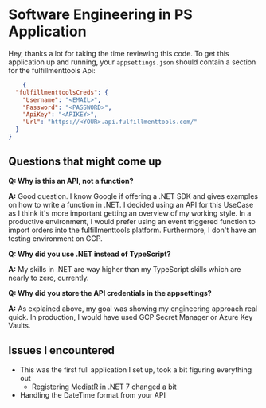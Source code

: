 # Software Engineering in PS Application 
Hey, thanks a lot for taking the time reviewing this code. To get this application up and running, 
your `appsettings.json` should contain a section for the fulfillmenttools Api: 

```json
    {
  "fulfillmenttoolsCreds": {
    "Username": "<EMAIL>",
    "Password": "<PASSWORD>",
    "ApiKey": "<APIKEY>",
    "Url": "https://<YOUR>.api.fulfillmenttools.com/"
  }
}
```

## Questions that might come up
**Q: Why is this an API, not a function?**

**A:** Good question. I know Google if offering a .NET SDK and gives examples on how to write a function in .NET. 
I decided using an API for this UseCase as I think it's more important getting an overview of my working style. 
In a productive environment, I would prefer using an event triggered function to import orders into the fulfillmenttools
platform. Furthermore, I don't have an testing environment on GCP. 

**Q: Why did you use .NET instead of TypeScript?**

**A:** My skills in .NET are way higher than my TypeScript skills which are nearly to zero, currently.

**Q: Why did you store the API credentials in the appsettings?**

**A:** As explained above, my goal was showing my engineering approach real quick. In production, 
I would have used GCP Secret Manager or Azure Key Vaults. 


## Issues I encountered
- This was the first full application I set up, took a bit figuring everything out
  - Registering MediatR in .NET 7 changed a bit
- Handling the DateTime format from your API